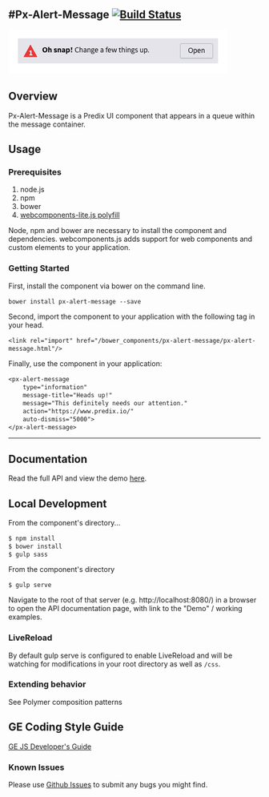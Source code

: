 #Px-Alert-Message [![Build Status](https://travis-ci.org/PredixDev/px-alert-message.svg?branch=master)](https://travis-ci.org/PredixDev/px-alert-message)
-----------------------------------------------

[![px-alert-message demo](px-alert-message.png?raw=true)](https://github.com/PredixDev/px-alert-message)

## Overview

Px-Alert-Message is a Predix UI component that appears in a queue within the message container.

## Usage

### Prerequisites
1. node.js
2. npm
3. bower
4. [webcomponents-lite.js polyfill](https://github.com/webcomponents/webcomponentsjs)

Node, npm and bower are necessary to install the component and dependencies. webcomponents.js adds support for web components and custom elements to your application.

### Getting Started

First, install the component via bower on the command line.

```
bower install px-alert-message --save
```

Second, import the component to your application with the following tag in your head.

```
<link rel="import" href="/bower_components/px-alert-message/px-alert-message.html"/>
```

Finally, use the component in your application:

```
<px-alert-message
    type="information"
    message-title="Heads up!"
    message="This definitely needs our attention."
    action="https://www.predix.io/"
    auto-dismiss="5000">
</px-alert-message>
```

<hr />

## Documentation

Read the full API and view the demo [here](https://predixdev.github.io/px-alert-message).

## Local Development

From the component's directory...

```
$ npm install
$ bower install
$ gulp sass
```

From the component's directory

```
$ gulp serve
```

Navigate to the root of that server (e.g. http://localhost:8080/) in a browser to open the API documentation page, with link to the "Demo" / working examples.

### LiveReload

By default gulp serve is configured to enable LiveReload and will be watching for modifications in your root directory as well as `/css`.


### Extending behavior

See Polymer composition patterns

GE Coding Style Guide
---------------------

[GE JS Developer's Guide](https://github.com/GeneralElectric/javascript)


### Known Issues

Please use [Github Issues](https://github.com/PredixDev/px-alert-message/issues) to submit any bugs you might find.
